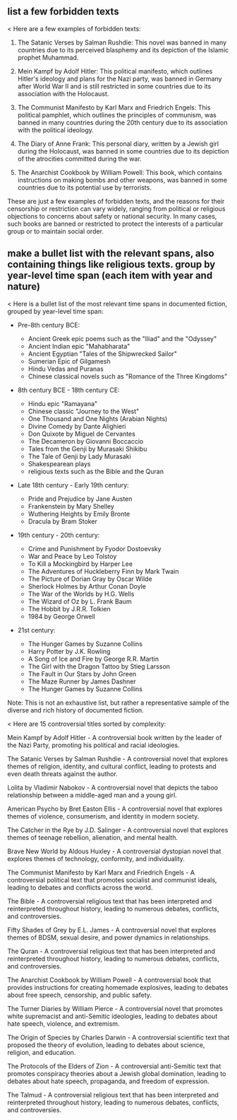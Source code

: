 ## list a few forbidden texts

< Here are a few examples of forbidden texts:

1. The Satanic Verses by Salman Rushdie: This novel was banned in many countries due to its perceived blasphemy and its depiction of the Islamic prophet Muhammad.

2. Mein Kampf by Adolf Hitler: This political manifesto, which outlines Hitler's ideology and plans for the Nazi party, was banned in Germany after World War II and is still restricted in some countries due to its association with the Holocaust.

3. The Communist Manifesto by Karl Marx and Friedrich Engels: This political pamphlet, which outlines the principles of communism, was banned in many countries during the 20th century due to its association with the political ideology.

4. The Diary of Anne Frank: This personal diary, written by a Jewish girl during the Holocaust, was banned in some countries due to its depiction of the atrocities committed during the war.

5. The Anarchist Cookbook by William Powell: This book, which contains instructions on making bombs and other weapons, was banned in some countries due to its potential use by terrorists.

These are just a few examples of forbidden texts, and the reasons for their censorship or restriction can vary widely, ranging from political or religious objections to concerns about safety or national security. In many cases, such books are banned or restricted to protect the interests of a particular group or to maintain social order.

## make a bullet list with the relevant spans, also containing things like religious texts. group by year-level time span (each item with year and nature)

< Here is a bullet list of the most relevant time spans in documented fiction, grouped by year-level time span:

- Pre-8th century BCE:

  - Ancient Greek epic poems such as the "Iliad" and the "Odyssey"
  - Ancient Indian epic "Mahabharata"
  - Ancient Egyptian "Tales of the Shipwrecked Sailor"
  - Sumerian Epic of Gilgamesh
  - Hindu Vedas and Puranas
  - Chinese classical novels such as "Romance of the Three Kingdoms"

- 8th century BCE - 18th century CE:

  - Hindu epic "Ramayana"
  - Chinese classic "Journey to the West"
  - One Thousand and One Nights (Arabian Nights)
  - Divine Comedy by Dante Alighieri
  - Don Quixote by Miguel de Cervantes
  - The Decameron by Giovanni Boccaccio
  - Tales from the Genji by Murasaki Shikibu
  - The Tale of Genji by Lady Murasaki
  - Shakespearean plays
  - religious texts such as the Bible and the Quran

- Late 18th century - Early 19th century:

  - Pride and Prejudice by Jane Austen
  - Frankenstein by Mary Shelley
  - Wuthering Heights by Emily Bronte
  - Dracula by Bram Stoker

- 19th century - 20th century:

  - Crime and Punishment by Fyodor Dostoevsky
  - War and Peace by Leo Tolstoy
  - To Kill a Mockingbird by Harper Lee
  - The Adventures of Huckleberry Finn by Mark Twain
  - The Picture of Dorian Gray by Oscar Wilde
  - Sherlock Holmes by Arthur Conan Doyle
  - The War of the Worlds by H.G. Wells
  - The Wizard of Oz by L. Frank Baum
  - The Hobbit by J.R.R. Tolkien
  - 1984 by George Orwell

- 21st century:

  - The Hunger Games by Suzanne Collins
  - Harry Potter by J.K. Rowling
  - A Song of Ice and Fire by George R.R. Martin
  - The Girl with the Dragon Tattoo by Stieg Larsson
  - The Fault in Our Stars by John Green
  - The Maze Runner by James Dashner
  - The Hunger Games by Suzanne Collins

Note: This is not an exhaustive list, but rather a representative sample of the diverse and rich history of documented fiction.

< Here are 15 controversial titles sorted by complexity:

Mein Kampf by Adolf Hitler - A controversial book written by the leader of the Nazi Party, promoting his political and racial ideologies.

The Satanic Verses by Salman Rushdie - A controversial novel that explores themes of religion, identity, and cultural conflict, leading to protests and even death threats against the author.

Lolita by Vladimir Nabokov - A controversial novel that depicts the taboo relationship between a middle-aged man and a young girl.

American Psycho by Bret Easton Ellis - A controversial novel that explores themes of violence, consumerism, and identity in modern society.

The Catcher in the Rye by J.D. Salinger - A controversial novel that explores themes of teenage rebellion, alienation, and mental health.

Brave New World by Aldous Huxley - A controversial dystopian novel that explores themes of technology, conformity, and individuality.

The Communist Manifesto by Karl Marx and Friedrich Engels - A controversial political text that promotes socialist and communist ideals, leading to debates and conflicts across the world.

The Bible - A controversial religious text that has been interpreted and reinterpreted throughout history, leading to numerous debates, conflicts, and controversies.

Fifty Shades of Grey by E.L. James - A controversial novel that explores themes of BDSM, sexual desire, and power dynamics in relationships.

The Quran - A controversial religious text that has been interpreted and reinterpreted throughout history, leading to numerous debates, conflicts, and controversies.

The Anarchist Cookbook by William Powell - A controversial book that provides instructions for creating homemade explosives, leading to debates about free speech, censorship, and public safety.

The Turner Diaries by William Pierce - A controversial novel that promotes white supremacist and anti-Semitic ideologies, leading to debates about hate speech, violence, and extremism.

The Origin of Species by Charles Darwin - A controversial scientific text that proposed the theory of evolution, leading to debates about science, religion, and education.

The Protocols of the Elders of Zion - A controversial anti-Semitic text that promotes conspiracy theories about a Jewish global domination, leading to debates about hate speech, propaganda, and freedom of expression.

The Talmud - A controversial religious text that has been interpreted and reinterpreted throughout history, leading to numerous debates, conflicts, and controversies.
